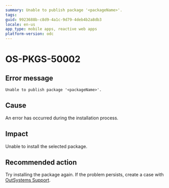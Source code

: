 ```yaml
---
summary: Unable to publish package '<packageName>'.
tags:
guid: 9923688b-c8d9-4a1c-9d79-4deb4b2a8db3
locale: en-us
app_type: mobile apps, reactive web apps
platform-version: odc
---
```


# OS-PKGS-50002

## Error message

`Unable to publish package '<packageName>'.`

## Cause

An error has occurred during the installation process.

## Impact

Unable to install the selected package.

## Recommended action

Try installing the package again.
If the problem persists, create a case with [OutSystems Support](https://www.outsystems.com/support/portal/open-support-case?ErrorCode=OS-PKGS-50002).

